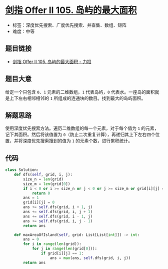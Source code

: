 # [剑指 Offer II 105. 岛屿的最大面积](https://leetcode.cn/problems/ZL6zAn/)

- 标签：深度优先搜索、广度优先搜索、并查集、数组、矩阵
- 难度：中等

## 题目链接

- [剑指 Offer II 105. 岛屿的最大面积 - 力扣](https://leetcode.cn/problems/ZL6zAn/)

## 题目大意

给定一个只包含 `0`、`1` 元素的二维数组，`1` 代表岛屿，`0` 代表水。一座岛的面积就是上下左右相邻相邻的 `1` 所组成的连通块的数目。找到最大的岛屿面积。

## 解题思路

使用深度优先搜索方法。遍历二维数组的每一个元素，对于每个值为 `1` 的元素，记下其面积。然后将该值置为 `0`（防止二次重复计算），再递归其上下左右四个位置，并将深度优先搜索搜到的值为 `1` 的元素个数，进行累积统计。

## 代码

```python
class Solution:
    def dfs(self, grid, i, j):
        size_n = len(grid)
        size_m = len(grid[0])
        if i < 0 or i >= size_n or j < 0 or j >= size_m or grid[i][j] == 0:
            return 0
        ans = 1
        grid[i][j] = 0
        ans += self.dfs(grid, i + 1, j)
        ans += self.dfs(grid, i, j + 1)
        ans += self.dfs(grid, i - 1, j)
        ans += self.dfs(grid, i, j - 1)
        return ans

    def maxAreaOfIsland(self, grid: List[List[int]]) -> int:
        ans = 0
        for i in range(len(grid)):
            for j in range(len(grid[0])):
                if grid[i][j] == 1:
                    ans = max(ans, self.dfs(grid, i, j))
        return ans
```


